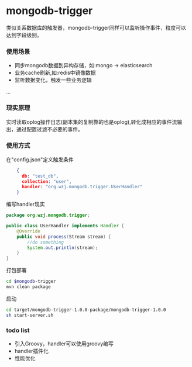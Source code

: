 # mongodb-trigger

类似关系数据库的触发器，mongodb-trigger同样可以监听操作事件，粒度可以达到字段级别。

### 使用场景

* 同步mongodb数据到异构存储，如:mongo -> elasticsearch
* 业务cache刷新,如:redis中镜像数据
* 监听数据变化，触发一些业务逻辑

...

### 现实原理

实时读取oplog操作日志(副本集的复制靠的也是oplog),转化成相应的事件流输出，通过配置过滤不必要的事件。

### 使用方式

在"config.json"定义触发条件 

```json
    {
      db: "test_db",
      collection: "user",
      handler: "org.wzj.mongodb.trigger.UserHandler"
    }
```

编写handler现实
```java
package org.wzj.mongodb.trigger;

public class UserHandler implements Handler {
    @Override
    public void process(Stream stream) {
        //do something
        System.out.println(stream);
    }
}
```

打包部署
```sh
cd $mongodb-trigger
mvn clean package
```
启动
```sh
cd target/mongodb-trigger-1.0.0-package/mongodb-trigger-1.0.0
sh start-server.sh
```

### todo list

* 引入Groovy，handler可以使用groovy编写
* handler插件化
* 性能优化


